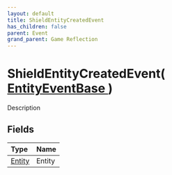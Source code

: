 ```yaml
---
layout: default
title: ShieldEntityCreatedEvent
has_children: false
parent: Event
grand_parent: Game Reflection
---
```

# ShieldEntityCreatedEvent( [ EntityEventBase ](/docs/game-reflection/events/entity_event_base) )
Description 

## Fields

| Type | Name |
|:-------------|:--------------|
| [Entity](/docs/game-reflection/classes/entity) | Entity |

